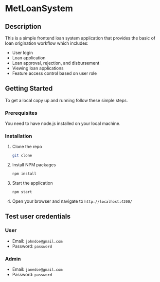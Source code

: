 # MetLoanSystem

## Description

This is a simple frontend loan system application that provides the basic of loan origination workflow which includes:

- User login
- Loan application
- Loan approval, rejection, and disbursement
- Viewing loan applications
- Feature access control based on user role

## Getting Started

To get a local copy up and running follow these simple steps.

### Prerequisites

You need to have node.js installed on your local machine.

### Installation

1. Clone the repo

   ```sh
   git clone
   ```

2. Install NPM packages

   ```sh
   npm install
   ```

3. Start the application

   ```sh
   npm start
   ```

4. Open your browser and navigate to `http://localhost:4200/`

## Test user credentials

### User

- Email: `johndoe@gmail.com`
- Password: `password`

### Admin

- Email: `janedoe@gmail.com`
- Password: `password`

